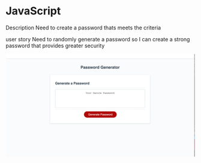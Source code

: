 # JavaScript

Description 
Need to create a password thats meets the criteria

user story
Need to randomly generate a password so I can create a strong password that provides greater security

![](./Assest/screenshot.png)
